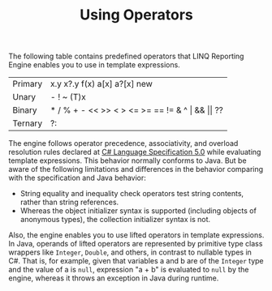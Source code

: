 ﻿---
title: Using Operators
type: docs
weight: 50
url: /java/using-operators/
---

The following table contains predefined operators that LINQ Reporting Engine enables you to use in template expressions.

<table class="using operators">
	<tbody>
		<tr>
			<td>Primary</td>
			<td>x.y  x?.y  f(x)  a[x]  a?[x]  new</td>
		</tr>
		<tr>
			<td>Unary</td>
			<td>-  !  ~  (T)x</td>
		</tr>
		<tr>
			<td>Binary</td>
			<td>*  /  %  +  -  <<  >>  <  >  <=  >=  ==  !=  &amp;  ^  |  &amp;&amp;  ||  ??</td>
		</tr>
		<tr>
			<td>Ternary</td>
			<td>?:</td>
		</tr>
	</tbody>
</table>

The engine follows operator precedence, associativity, and overload resolution rules declared at [C# Language Specification 5.0](http://www.microsoft.com/en-us/download/details.aspx?id=7029) while evaluating template expressions. This behavior normally conforms to Java. But be aware of the following limitations and differences in the behavior comparing with the specification and Java behavior:

- String equality and inequality check operators test string contents, rather than string references.
- Whereas the object initializer syntax is supported (including objects of anonymous types), the collection initializer syntax is not.

Also, the engine enables you to use lifted operators in template expressions. In Java, operands of lifted operators are represented by primitive type class wrappers like `Integer`, `Double`, and others, in contrast to nullable types in C#. That is, for example, given that variables a and b are of the `Integer` type and the value of a is `null`, expression "a + b" is evaluated to `null` by the engine, whereas it throws an exception in Java during runtime.
